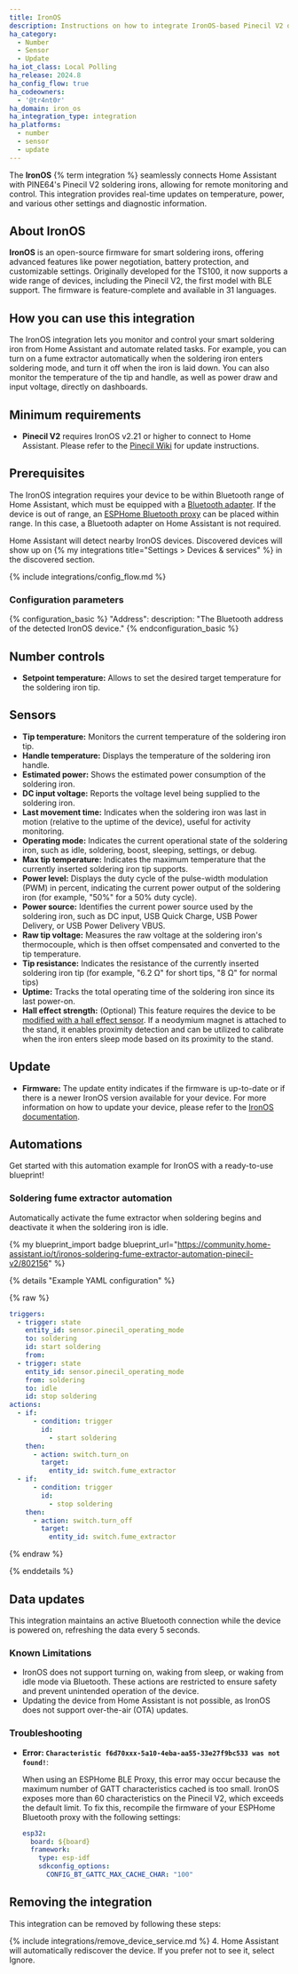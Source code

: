 ```yaml
---
title: IronOS
description: Instructions on how to integrate IronOS-based Pinecil V2 devices with Home Assistant.
ha_category:
  - Number
  - Sensor
  - Update
ha_iot_class: Local Polling
ha_release: 2024.8
ha_config_flow: true
ha_codeowners:
  - '@tr4nt0r'
ha_domain: iron_os
ha_integration_type: integration
ha_platforms:
  - number
  - sensor
  - update
---
```


The **IronOS** {% term integration %} seamlessly connects Home Assistant with PINE64's Pinecil V2 soldering irons, allowing for remote monitoring and control. This integration provides real-time updates on temperature, power, and various other settings and diagnostic information.

## About IronOS

**IronOS** is an open-source firmware for smart soldering irons, offering advanced features like power negotiation, battery protection, and customizable settings. Originally developed for the TS100, it now supports a wide range of devices, including the Pinecil V2, the first model with BLE support. The firmware is feature-complete and available in 31 languages.

## How you can use this integration

The IronOS integration lets you monitor and control your smart soldering iron from Home Assistant and automate related tasks. For example, you can turn on a fume extractor automatically when the soldering iron enters soldering mode, and turn it off when the iron is laid down. You can also monitor the temperature of the tip and handle, as well as power draw and input voltage, directly on dashboards.

## Minimum requirements

- **Pinecil V2** requires IronOS v2.21 or higher to connect to Home Assistant. Please refer to the [Pinecil Wiki](https://wiki.pine64.org/wiki/Pinecil_Firmware#Overview) for update instructions.

## Prerequisites

The IronOS integration requires your device to be within Bluetooth range of Home Assistant, which must be equipped with a [Bluetooth adapter](/integrations/bluetooth/). If the device is out of range, an [ESPHome Bluetooth proxy](https://esphome.io/projects/?type=bluetooth) can be placed within range. In this case, a Bluetooth adapter on Home Assistant is not required.

Home Assistant will detect nearby IronOS devices. Discovered devices will show up on {% my integrations title="Settings > Devices & services" %} in the discovered section.

{% include integrations/config_flow.md %}

### Configuration parameters

{% configuration_basic %}
"Address":
  description: "The Bluetooth address of the detected IronOS device."
{% endconfiguration_basic %}

## Number controls

- **Setpoint temperature:** Allows to set the desired target temperature for the soldering iron tip.

## Sensors

- **Tip temperature:** Monitors the current temperature of the soldering iron tip.
- **Handle temperature:** Displays the temperature of the soldering iron handle.
- **Estimated power:** Shows the estimated power consumption of the soldering iron.
- **DC input voltage:** Reports the voltage level being supplied to the soldering iron.
- **Last movement time:** Indicates when the soldering iron was last in motion (relative to the uptime of the device), useful for activity monitoring.
- **Operating mode:** Indicates the current operational state of the soldering iron, such as idle, soldering, boost, sleeping, settings, or debug.
- **Max tip temperature:** Indicates the maximum temperature that the currently inserted soldering iron tip supports.
- **Power level:** Displays the duty cycle of the pulse-width modulation (PWM) in percent, indicating the current power output of the soldering iron (for example, "50%" for a 50% duty cycle).
- **Power source:** Identifies the current power source used by the soldering iron, such as DC input, USB Quick Charge, USB Power Delivery, or USB Power Delivery VBUS.
- **Raw tip voltage:** Measures the raw voltage at the soldering iron's thermocouple, which is then offset compensated and converted to the tip temperature.
- **Tip resistance:** Indicates the resistance of the currently inserted soldering iron tip (for example, "6.2 Ω" for short tips, "8 Ω" for normal tips)
- **Uptime:** Tracks the total operating time of the soldering iron since its last power-on.
- **Hall effect strength:** (Optional) This feature requires the device to be [modified with a hall effect sensor](https://wiki.pine64.org/wiki/Pinecil_Hall_Effect_Sensor). If a neodymium magnet is attached to the stand, it enables proximity detection and can be utilized to calibrate when the iron enters sleep mode based on its proximity to the stand.

## Update

- **Firmware:** The update entity indicates if the firmware is up-to-date or if there is a newer IronOS version available for your device. For more information on how to update your device, please refer to the [IronOS documentation](https://ralim.github.io/IronOS/).

## Automations

Get started with this automation example for IronOS with a ready-to-use blueprint!

### Soldering fume extractor automation

Automatically activate the fume extractor when soldering begins and deactivate it when the soldering iron is idle.

{% my blueprint_import badge blueprint_url="https://community.home-assistant.io/t/ironos-soldering-fume-extractor-automation-pinecil-v2/802156" %}

{% details "Example YAML configuration" %}

{% raw %}

```yaml
triggers:
  - trigger: state
    entity_id: sensor.pinecil_operating_mode
    to: soldering
    id: start soldering
    from:
  - trigger: state
    entity_id: sensor.pinecil_operating_mode
    from: soldering
    to: idle
    id: stop soldering
actions:
  - if:
      - condition: trigger
        id:
          - start soldering
    then:
      - action: switch.turn_on
        target:
          entity_id: switch.fume_extractor
  - if:
      - condition: trigger
        id:
          - stop soldering
    then:
      - action: switch.turn_off
        target:
          entity_id: switch.fume_extractor
```

{% endraw %}

{% enddetails %}

## Data updates

This integration maintains an active Bluetooth connection while the device is powered on, refreshing the data every 5 seconds.

### Known Limitations

- IronOS does not support turning on, waking from sleep, or waking from idle mode via Bluetooth. These actions are restricted to ensure safety and prevent unintended operation of the device.
- Updating the device from Home Assistant is not possible, as IronOS does not support over-the-air (OTA) updates.

### Troubleshooting

- **Error: `Characteristic f6d70xxx-5a10-4eba-aa55-33e27f9bc533 was not found!`**:
  
  When using an ESPHome BLE Proxy, this error may occur because the maximum number of GATT characteristics cached is too small. IronOS exposes more than 60 characteristics on the Pinecil V2, which exceeds the default limit. To fix this, recompile the firmware of your ESPHome Bluetooth proxy with the following settings:  

  ```yaml
  esp32:
    board: ${board}
    framework:
      type: esp-idf
      sdkconfig_options:
        CONFIG_BT_GATTC_MAX_CACHE_CHAR: "100"
  ```

## Removing the integration

This integration can be removed by following these steps:

{% include integrations/remove_device_service.md %}
4. Home Assistant will automatically rediscover the device. If you prefer not to see it, select Ignore.
